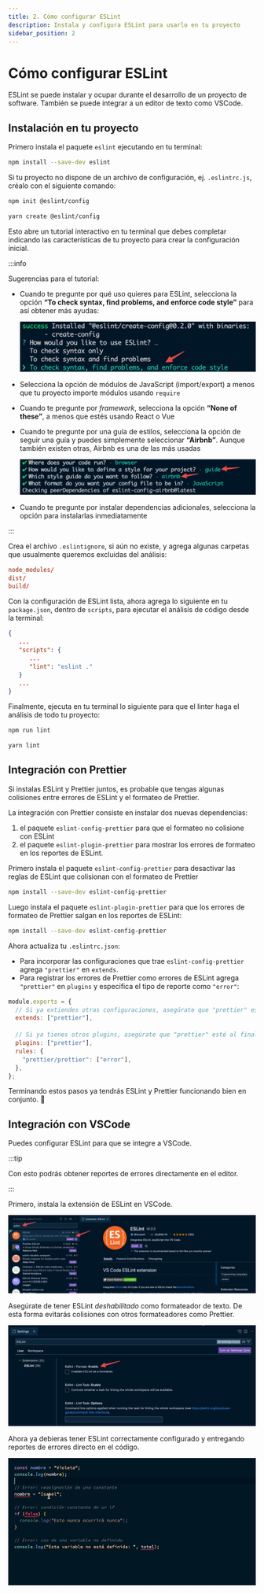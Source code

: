 ```yaml
---
title: 2. Cómo configurar ESLint
description: Instala y configura ESLint para usarlo en tu proyecto
sidebar_position: 2
---
```


# Cómo configurar ESLint

ESLint se puede instalar y ocupar durante el desarrollo de un proyecto de
software. También se puede integrar a un editor de texto como VSCode.

## Instalación en tu proyecto

Primero instala el paquete `eslint` ejecutando en tu terminal:

```bash npm2yarn
npm install --save-dev eslint
```

Si tu proyecto no dispone de un archivo de configuración, ej. `.eslintrc.js`,
créalo con el siguiente comando:

<Tabs>
<TabItem value="npm">

```bash
npm init @eslint/config
```

</TabItem>
<TabItem value="Yarn">

```bash
yarn create @eslint/config
```

</TabItem>
</Tabs>

Esto abre un tutorial interactivo en tu terminal que debes completar indicando
las características de tu proyecto para crear la configuración inicial.

:::info

Sugerencias para el tutorial:

- Cuando te pregunte por qué uso quieres para ESLint, selecciona la opción **“To
  check syntax, find problems, and enforce code style”** para así obtener más
  ayudas:

  ![Captura de tutorial interactivo de ESLint en la terminal](./eslint_init_config_style.png "Selecciona la opción que incluye sintaxis, problemas y estilo de código")

- Selecciona la opción de módulos de JavaScript (import/export) a menos que tu
  proyecto importe módulos usando `require`

- Cuando te pregunte por _framework_, selecciona la opción **“None of these”**,
  a menos que estés usando React o Vue

- Cuando te pregunte por una guía de estilos, selecciona la opción de seguir una
  guía y puedes simplemente seleccionar **“Airbnb”**. Aunque también existen
  otras, Airbnb es una de las más usadas

  ![Captura de tutorial interactivo de ESLint en la terminal eligiendo guía de estilos](./eslint_style_guide.png "Selecciona las opciones para seguir la guía de estilos de Airbnb")

- Cuando te pregunte por instalar dependencias adicionales, selecciona la opción
  para instalarlas inmediatamente

:::

Crea el archivo `.eslintignore`, si aún no existe, y agrega algunas carpetas que
usualmente queremos excluidas del análisis:

```rc title=".eslintignore"
node_modules/
dist/
build/
```

Con la configuración de ESLint lista, ahora agrega lo siguiente en tu
`package.json`, dentro de `scripts`, para ejecutar el análisis de código desde
la terminal:

```json title="package.json"
{
   ...
   "scripts": {
      ...
      "lint": "eslint ."
   }
   ...
}
```

Finalmente, ejecuta en tu terminal lo siguiente para que el linter haga el
análisis de todo tu proyecto:

<Tabs>
<TabItem value="npm">

```bash
npm run lint
```

</TabItem>
<TabItem value="Yarn">

```bash
yarn lint
```

</TabItem>
</Tabs>

## Integración con Prettier

Si instalas ESLint y Prettier juntos, es probable que tengas algunas colisiones
entre errores de ESLint y el formateo de Prettier.

La integración con Prettier consiste en instalar dos nuevas dependencias:

1. el paquete `eslint-config-prettier` para que el formateo no colisione con
   ESLint
2. el paquete `eslint-plugin-prettier` para mostrar los errores de formateo en
   los reportes de ESLint.

Primero instala el paquete `eslint-config-prettier` para desactivar las reglas
de ESLint que colisionan con el formateo de Prettier

```bash npm2yarn
npm install --save-dev eslint-config-prettier
```

Luego instala el paquete `eslint-plugin-prettier` para que los errores de
formateo de Prettier salgan en los reportes de ESLint:

```bash npm2yarn
npm install --save-dev eslint-config-prettier
```

Ahora actualiza tu `.eslintrc.json`:

- Para incorporar las configuraciones que trae `eslint-config-prettier` agrega
  `"prettier"` en `extends`.
- Para registrar los errores de Prettier como errores de ESLint agrega
  `"prettier"` en `plugins` y especifica el tipo de reporte como `"error"`:

```js title=".eslintrc.js"
module.exports = {
  // Si ya extiendes otras configuraciones, asegúrate que "prettier" esté al final
  extends: ["prettier"],

  // Si ya tienes otros plugins, asegúrate que "prettier" esté al final
  plugins: ["prettier"],
  rules: {
    "prettier/prettier": ["error"],
  },
};
```

Terminando estos pasos ya tendrás ESLint y Prettier funcionando bien en
conjunto. 🚀

## Integración con VSCode

Puedes configurar ESLint para que se integre a VSCode.

:::tip

Con esto podrás obtener reportes de errores directamente en el editor.

:::

Primero, instala la extensión de ESLint en VSCode.

![Captura de pantalla de la extensión de ESLint en VSCode](./eslint_extension.png "Busca e instala la extensión ESLint")

Asegúrate de tener ESLint _deshabilitado_ como formateador de texto. De esta
forma evitarás colisiones con otros formateadores como Prettier.

![Captura de pantalla de ESLint deshabilitado como formateador](./eslint_formatter_off.png "Mantén ESlint deshabilitado como formateador")

Ahora ya debieras tener ESLint correctamente configurado y entregando reportes
de errores directo en el código.

![Captura de editor de texto mostrando reportes de errores](./eslint_errors.gif "Análisis estático de código")
